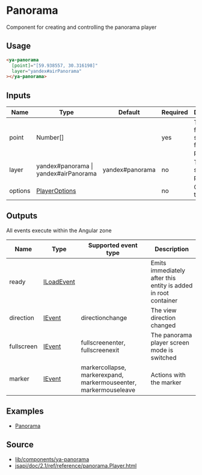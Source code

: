 # Panorama

Component for creating and controlling the panorama player

## Usage

```html
<ya-panorama
  [point]="[59.938557, 30.316198]"
  layer="yandex#airPanorama"
></ya-panorama>
```

## Inputs

| Name    | Type                                  | Default         | Required | Description                                  |
| ------- | ------------------------------------- | --------------- | -------- | -------------------------------------------- |
| point   | Number[]                              |                 | yes      | The point for searching for nearby panoramas |
| layer   | yandex#panorama \| yandex#airPanorama | yandex#panorama | no       | The layer to search for panoramas            |
| options | [PlayerOptions]                       |                 | no       | Options for the player                       |

[playeroptions]: https://tech.yandex.com/maps/jsapi/doc/2.1/ref/reference/panorama.Player-docpage/#panorama.Player__param-options

## Outputs

All events execute within the Angular zone

<table>
	<thead>
		<tr>
			<th>Name</th>
			<th>Type</th>
			<th>Supported event type</th>
			<th>Description</th>
		</tr>
	</thead>
	<tbody>
		<tr>
			<td>ready</td>
			<td><a href="#/interfaces/load-event">ILoadEvent</a></td>
			<td></td>
			<td>Emits immediately after this entity is added in root container</td>
		</tr>
		<tr>
			<td>direction</td>
			<td><a href="#/interfaces/event">IEvent</a></td>
			<td>directionchange</td>
			<td>The view direction changed</td>
		</tr>
		<tr>
			<td>fullscreen</td>
			<td><a href="#/interfaces/event">IEvent</a></td>
			<td>fullscreenenter, fullscreenexit</td>
			<td>The panorama player screen mode is switched</td>
		</tr>
		<tr>
			<td>marker</td>
			<td><a href="#/interfaces/event">IEvent</a></td>
			<td>markercollapse, markerexpand, markermouseenter, markermouseleave</td>
			<td>Actions with the marker</td>
		</tr>
	</tbody>
</table>

## Examples

- [Panorama](https://stackblitz.com/edit/panorama)

## Source

- [lib/components/ya-panorama](https://github.com/ddubrava/angular8-yandex-maps/tree/master/projects/angular8-yandex-maps/src/lib/components/ya-panorama)
- [jsapi/doc/2.1/ref/reference/panorama.Player.html](https://yandex.ru/dev/maps/jsapi/doc/2.1/ref/reference/panorama.Player.html/)
